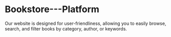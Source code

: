 # Bookstore---Platform
Our website is designed for user-friendliness, allowing you to easily browse, search, and filter books by category, author, or keywords. 
